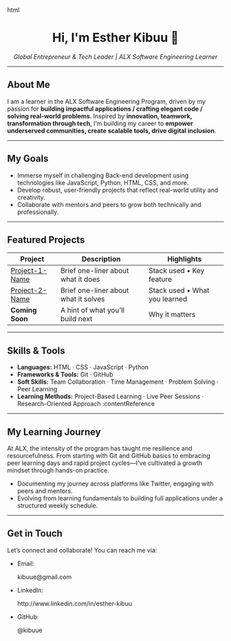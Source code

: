 html
<h1 align="center">Hi, I'm <strong>Esther Kibuu</strong> 👋</h1>
<p align="center"><em>Global Entrepreneur & Tech Leader | ALX Software Engineering Learner</em></p>

---

##  About Me  
<p>  
I am a learner in the ALX Software Engineering Program, driven by my passion for <strong>building impactful applications / crafting elegant code / solving real-world problems</strong>. Inspired by <strong>innovation, teamwork, transformation through tech</strong>, I’m building my career to <strong>empower underserved communities, create scalable tools, drive digital inclusion</strong>.  
</p>

---

##  My Goals  
<ul>
  <li>Immerse myself in challenging Back-end development using technologies like JavaScript, Python, HTML, CSS, and more.</li>
  <li>Develop robust, user-friendly projects that reflect real-world utility and creativity.</li>
  <li>Collaborate with mentors and peers to grow both technically and professionally.</li>
</ul>

---

##  Featured Projects  
<div align="center">

| Project | Description | Highlights |
|---------|-------------|------------|
| [Project-1-Name](link) | Brief one-liner about what it does | Stack used • Key feature |
| [Project-2-Name](link) | Brief one-liner about what it solves | Stack used • What you learned |
| **Coming Soon** | A hint of what you’ll build next | Why it matters |

</div>

---

##  Skills & Tools  
- **Languages:** HTML · CSS · JavaScript · Python  
- **Frameworks & Tools:** Git · GitHub
- **Soft Skills:** Team Collaboration · Time Management · Problem Solving · Peer Learning
- **Learning Methods:** Project-Based Learning · Live Peer Sessions · Research-Oriented Approach :contentReference

---

##  My Learning Journey  
<p>At ALX, the intensity of the program has taught me resilience and resourcefulness. From starting with Git and GitHub basics to embracing peer learning days and rapid project cycles—I've cultivated a growth mindset through hands-on practice.  
</p>  
<ul>
  <li>Documenting my journey across platforms like Twitter, engaging with peers and mentors.</li>
  <li>Evolving from learning fundamentals to building full applications under a structured weekly schedule.</li>
</ul>

---

##  Get in Touch  
<p>Let’s connect and collaborate! You can reach me via:</p>  

- <p>Email:</p>  kibuue@gmail.com
  
- <p>LinkedIn:</p>  http://www.linkedin.com/in/esther-kibuu
  
- <p>GitHub:</p>  @kibuue  

